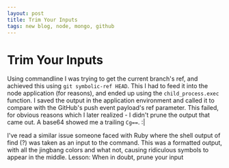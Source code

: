 ```yaml
---
layout: post
title: Trim Your Inputs
tags: new blog, node, mongo, github
---
```


Trim Your Inputs
=================

Using commandline I was trying to get the current branch's ref, and achieved this using `git symbolic-ref HEAD`. This I had to feed it into the node application (for reasons), and ended up using the `child_process.exec` function. I saved the output in the application environment and called it to compare with the GitHub's push event payload's ref parameter. This failed, for obvious reasons which I later realized - I didn't prune the output that came out. A base64 showed me a trailing `Cg==`. :|

I've read a similar issue someone faced with Ruby where the shell output of find (?) was taken as an input to the command. This was a formatted output, with all the jingbang colors and what not, causing ridiculous symbols to appear in the middle. Lesson: When in doubt, prune your input

